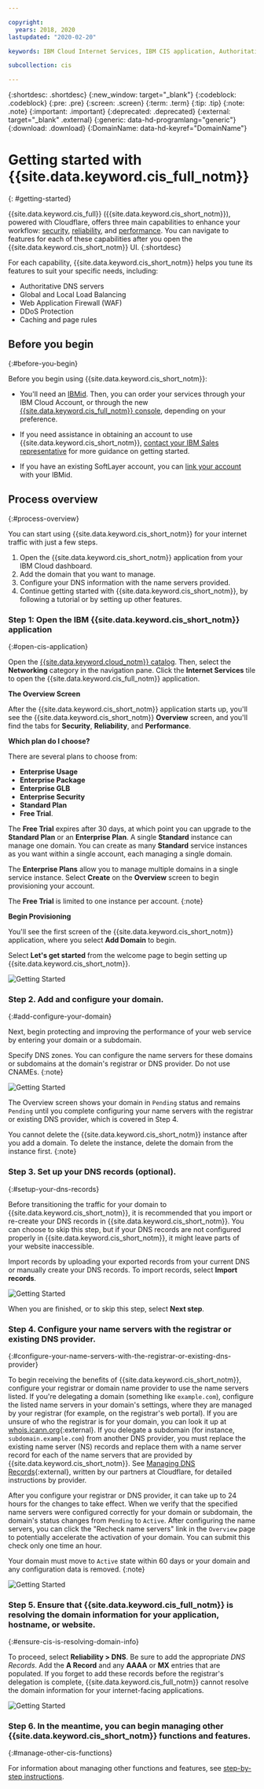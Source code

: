 ```yaml
---

copyright:
  years: 2018, 2020
lastupdated: "2020-02-20"

keywords: IBM Cloud Internet Services, IBM CIS application, Authoritative DNS servers, CIS

subcollection: cis

---
```


{:shortdesc: .shortdesc}
{:new_window: target="_blank"}
{:codeblock: .codeblock}
{:pre: .pre}
{:screen: .screen}
{:term: .term}
{:tip: .tip}
{:note: .note}
{:important: .important}
{:deprecated: .deprecated}
{:external: target="_blank" .external}
{:generic: data-hd-programlang="generic"}
{:download: .download}
{:DomainName: data-hd-keyref="DomainName"}

# Getting started with {{site.data.keyword.cis_full_notm}}
{: #getting-started}

{{site.data.keyword.cis_full}} ({{site.data.keyword.cis_short_notm}}), powered with Cloudflare, offers three main capabilities to enhance your workflow: [security](/docs/cis?topic=cis-manage-your-ibm-cis-for-optimal-security), [reliability](/docs/cis?topic=cis-manage-your-ibm-cloud-internet-services-deployment-for-optimal-reliability), and [performance](/docs/cis?topic=cis-manage-your-cis-deployment-for-best-performance). You can navigate to features for each of these capabilities after you open the {{site.data.keyword.cis_short_notm}} UI.
{:shortdesc}

 For each capability, {{site.data.keyword.cis_short_notm}} helps you tune its features to suit your specific needs, including:

 * Authoritative DNS servers
 * Global and Local Load Balancing
 * Web Application Firewall (WAF)
 * DDoS Protection
 * Caching and page rules


## Before you begin
{:#before-you-begin}

Before you begin using {{site.data.keyword.cis_short_notm}}:

* You'll need an [IBMid](https://www.ibm.com/account/reg/us-en/signup?formid=urx-19776). Then, you can order your services through your IBM Cloud Account, or through the new [{{site.data.keyword.cis_full_notm}} console](https://{DomainName}/catalog/services/internet-services), depending on your preference.

* If you need assistance in obtaining an account to use {{site.data.keyword.cis_short_notm}}, [contact your IBM Sales representative](https://{DomainName}/cloud/support) for more guidance on getting started.

* If you have an existing SoftLayer account, you can [link your account](/docs/account?topic=account-unifyingaccounts) with your IBMid.

## Process overview
{:#process-overview}

You can start using {{site.data.keyword.cis_short_notm}} for your internet traffic with just a few steps.

 1. Open the {{site.data.keyword.cis_short_notm}} application from your IBM Cloud dashboard.
 2. Add the domain that you want to manage.
 3. Configure your DNS information with the name servers provided.
 4. Continue getting started with {{site.data.keyword.cis_short_notm}}, by following a tutorial or by setting up other features.

### Step 1: Open the IBM {{site.data.keyword.cis_short_notm}} application
{:#open-cis-application}

Open the [{{site.data.keyword.cloud_notm}} catalog](https://{DomainName}/catalog/). Then, select the **Networking** category in the navigation pane. Click the **Internet Services** tile to open the {{site.data.keyword.cis_full_notm}} application.

**The Overview Screen**

After the {{site.data.keyword.cis_short_notm}} application starts up, you'll see the {{site.data.keyword.cis_short_notm}} **Overview** screen, and you'll find the tabs for **Security**, **Reliability**, and **Performance**.

**Which plan do I choose?**

There are several plans to choose from:
* **Enterprise Usage**
* **Enterprise Package**
* **Enterprise GLB**
* **Enterprise Security**
* **Standard Plan**
* **Free Trial**.

The **Free Trial** expires after 30 days, at which point you can upgrade to the **Standard Plan** or an **Enterprise Plan**. A single **Standard** instance can manage one domain. You can create as many **Standard** service instances as you want within a single account, each managing a single domain.

The **Enterprise Plans** allow you to manage multiple domains in a single service instance. Select **Create** on the **Overview** screen to begin provisioning your account.

The **Free Trial** is limited to one instance per account.
{:note}

**Begin Provisioning**

You'll see the first screen of the {{site.data.keyword.cis_short_notm}} application, where you select **Add Domain** to begin.

Select **Let's get started** from the welcome page to begin setting up {{site.data.keyword.cis_short_notm}}.

![Getting Started](images/overview-setup-step1.png)

### Step 2. Add and configure your domain.
{:#add-configure-your-domain}

Next, begin protecting and improving the performance of your web service by entering your domain or a subdomain.

Specify DNS zones. You can configure the name servers for these domains or subdomains at the domain's registrar or DNS provider. Do not use CNAMEs.
{:note}

![Getting Started](images/overview-setup-step2.png)

The Overview screen shows your domain in `Pending` status and remains `Pending` until you complete configuring your name servers with the registrar or existing DNS provider, which is covered in Step 4.

You cannot delete the {{site.data.keyword.cis_short_notm}} instance after you add a domain. To delete the instance, delete the domain from the instance first.
{:note}

### Step 3. Set up your DNS records (optional).
{:#setup-your-dns-records}

Before transitioning the traffic for your domain to {{site.data.keyword.cis_short_notm}}, it is recommended that you import or re-create your DNS records in {{site.data.keyword.cis_short_notm}}. You can choose to skip this step, but if your DNS records are not configured properly in {{site.data.keyword.cis_short_notm}}, it might leave parts of your website inaccessible.

Import records by uploading your exported records from your current DNS or manually create your DNS records. To import records, select **Import records**.

![Getting Started](images/overview-setup-step3.png)

When you are finished, or to skip this step, select **Next step**.

### Step 4. Configure your name servers with the registrar or existing DNS provider.
{:#configure-your-name-servers-with-the-registrar-or-existing-dns-provider}

To begin receiving the benefits of {{site.data.keyword.cis_short_notm}}, configure your registrar or domain name provider to use the name servers listed. If you're delegating a domain (something like `example.com`), configure the listed name servers in your domain's settings, where they are managed by your registrar (for example, on the registrar's web portal). If you are unsure of who the registrar is for your domain, you can look it up at [whois.icann.org](https://whois.icann.org/){:external}. If you delegate a subdomain (for instance, `subdomain.example.com`) from another DNS provider, you must replace the existing name server (NS) records and replace them with a name server record for each of the name servers that are provided by {{site.data.keyword.cis_short_notm}}. See [Managing DNS Records](https://support.cloudflare.com/hc/en-us/articles/360019093151-Managing-DNS-records-in-Cloudflare){:external}, written by our partners at Cloudflare, for detailed instructions by provider.

After you configure your registrar or DNS provider, it can take up to 24 hours for the changes to take effect. When we verify that the specified name servers were configured correctly for your domain or subdomain, the domain's status changes from `Pending` to `Active`. After configuring the name servers, you can click the "Recheck name servers" link in the `Overview` page to potentially accelerate the activation of your domain. You can submit this check only one time an hour.

Your domain must move to `Active` state within 60 days or your domain and any configuration data is removed.
{:note}

![Getting Started](images/overview-setup-step4.png)

### Step 5. Ensure that {{site.data.keyword.cis_full_notm}} is resolving the domain information for your application, hostname, or website.
{:#ensure-cis-is-resolving-domain-info}

To proceed, select **Reliability > DNS**. Be sure to add the appropriate _DNS Records_. Add the **A Record** and any **AAAA** or **MX** entries that are populated. If you forget to add these records before the registrar's delegation is complete, {{site.data.keyword.cis_full_notm}} cannot resolve the domain information for your internet-facing applications.

![Getting Started](images/dns-records.png)

### Step 6. In the meantime, you can begin managing other {{site.data.keyword.cis_short_notm}} functions and features.
{:#manage-other-cis-functions}

For information about managing other functions and features, see [step-by-step instructions](/docs/cis?topic=cis-manage-your-cis-deployment#manage-your-cis-deployment).
